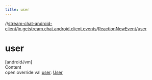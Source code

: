 ```yaml
---
title: user
---
```

//[stream-chat-android-client](../../../index.md)/[io.getstream.chat.android.client.events](../index.md)/[ReactionNewEvent](index.md)/[user](user.md)



# user  
[androidJvm]  
Content  
open override val [user](user.md): [User](../../io.getstream.chat.android.client.models/User/index.md)  



